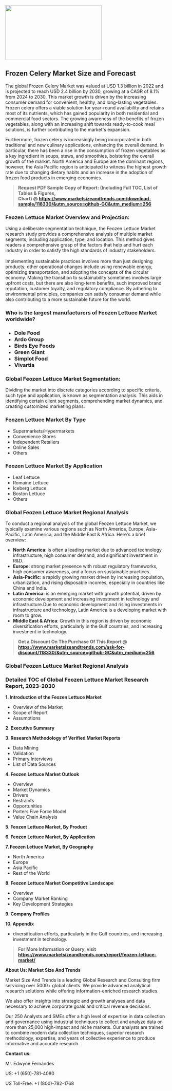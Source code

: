 <p><img class="alignnone size-medium wp-image-20088" src="https://ffe5etoiles.com/wp-content/uploads/2024/12/MST1-300x171.png" alt="" width="300" height="171" /></p><h2>Frozen Celery Market Size and Forecast</h2><p>The global Frozen Celery Market was valued at USD 1.3 billion in 2022 and is projected to reach USD 2.4 billion by 2030, growing at a CAGR of 8.1% from 2024 to 2030. This market growth is driven by the increasing consumer demand for convenient, healthy, and long-lasting vegetables. Frozen celery offers a viable solution for year-round availability and retains most of its nutrients, which has gained popularity in both residential and commercial food sectors. The growing awareness of the benefits of frozen vegetables, along with an increasing shift towards ready-to-cook meal solutions, is further contributing to the market's expansion.</p><p>Furthermore, frozen celery is increasingly being incorporated in both traditional and new culinary applications, enhancing the overall demand. In particular, there has been a rise in the consumption of frozen vegetables as a key ingredient in soups, stews, and smoothies, bolstering the overall growth of the market. North America and Europe are the dominant regions, however, the Asia Pacific region is anticipated to witness the highest growth rate due to changing dietary habits and an increase in the adoption of frozen food products in emerging economies.</p></p><blockquote id="" class=""><strong>Request PDF Sample Copy of Report: (Including Full TOC, List of Tables &amp; Figures, Chart)&nbsp;@&nbsp;<strong><a href="https://www.marketsizeandtrends.com/download-sample/118330/&utm_source=github-GC&utm_medium=256" target="_blank">https://www.marketsizeandtrends.com/download-sample/118330/&utm_source=github-GC&utm_medium=256</a></strong></strong></blockquote><h3 id="" class="">Feozen Lettuce Market&nbsp;Overview and Projection:</h3><p id="" class="">Using a deliberate segmentation technique, the Feozen Lettuce Market research study provides a comprehensive analysis of multiple market segments, including application, type, and location. This method gives readers a comprehensive grasp of the factors that help and hurt each industry in order to satisfy the high standards of industry stakeholders. <br /> <br />Implementing sustainable practices involves more than just designing products; other operational changes include using renewable energy, optimizing transportation, and adopting the concepts of the circular economy. Making the transition to sustainability sometimes involves large upfront costs, but there are also long-term benefits, such improved brand reputation, customer loyalty, and regulatory compliance. By adhering to environmental principles, companies can satisfy consumer demand while also contributing to a more sustainable future for the world.</p><h3 id="" class="">Who is the largest manufacturers of&nbsp;Feozen Lettuce Market worldwide?</h3><h3 class=""><p><ul><li>Dole Food </li><li> Ardo Group </li><li> Birds Eye Foods </li><li> Green Giant </li><li> Simplot Food </li><li> Vivartia</li></ul></p></h3><h3 id="" class="">Global&nbsp;Feozen Lettuce Market Segmentation:</h3><p id="" class="">Dividing the market into discrete categories according to specific criteria, such type and application, is known as segmentation analysis. This aids in identifying certain client segments, comprehending market dynamics, and creating customized marketing plans.</p><h3 id="" class="">Feozen Lettuce Market&nbsp;By Type</h3><p><p><ul><li>Supermarkets/Hypermarkets</li><li> Convenience Stores</li><li> Independent Retailers</li><li> Online Sales</li><li> Others</p></li></ul></p></p><h3 id="" class="">Feozen Lettuce Market&nbsp;By Application</h3><p class=""><p><ul><li>Leaf Lettuce</li><li> Romaine Lettuce</li><li> Iceberg Lettuce</li><li> Boston Lettuce</li><li> Others</li></ul></p></p><h3 id="" class="">Global Feozen Lettuce Market Regional Analysis</h3><p id="" class="">To conduct a regional analysis of the global Feozen Lettuce Market, we typically examine various regions such as North America, Europe, Asia-Pacific, Latin America, and the Middle East &amp; Africa. Here's a brief overview:</p><ul><li><strong>North America</strong>: is often a leading market due to advanced technology infrastructure, high consumer demand, and significant investment in R&amp;D.</li><li><strong>Europe</strong>: strong market presence with robust regulatory frameworks, high consumer awareness, and a focus on sustainable practices.</li><li><strong>Asia-Pacific</strong>: a rapidly growing market driven by increasing population, urbanization, and rising disposable incomes, especially in countries like China and India.</li><li><strong>Latin America</strong>: is an emerging market with growth potential, driven by economic development and increasing investment in technology and infrastructure.Due to economic development and rising investments in infrastructure and technology, Latin America is a developing market with room to grow.</li><li><strong>Middle East &amp; Africa</strong>: Growth in this region is driven by economic diversification efforts, particularly in the Gulf countries, and increasing investment in technology.</li></ul><blockquote id="" class=""><strong>Get a Discount On The Purchase Of This Report @ <strong><a href="https://www.marketsizeandtrends.com/ask-for-discount/118330/&utm_source=github-GC&utm_medium=256" target="_blank">https://www.marketsizeandtrends.com/ask-for-discount/118330/&utm_source=github-GC&utm_medium=256</a></strong></strong></blockquote><h3 id="" class="">Global Feozen Lettuce Market Regional Analysis</h3><h3 id="" class="">Detailed TOC of Global Feozen Lettuce Market Research Report, 2023-2030</h3><p id="" class=""><strong>1. Introduction of the Feozen Lettuce Market</strong></p><ul><li>Overview of the Market</li><li>Scope of Report</li><li>Assumptions</li></ul><p id="" class=""><strong>2. Executive Summary</strong></p><p id="" class=""><strong>3. Research Methodology of Verified Market Reports</strong></p><ul><li>Data Mining</li><li>Validation</li><li>Primary Interviews</li><li>List of Data Sources</li></ul><p id="" class=""><strong>4. Feozen Lettuce Market Outlook</strong></p><ul><li>Overview</li><li>Market Dynamics</li><li>Drivers</li><li>Restraints</li><li>Opportunities</li><li>Porters Five Force Model</li><li>Value Chain Analysis</li></ul><p id="" class=""><strong>5. Feozen Lettuce Market, By Product</strong></p><p id="" class=""><strong>6. Feozen Lettuce Market, By Application</strong></p><p id="" class=""><strong>7. Feozen Lettuce Market, By Geography</strong></p><ul><li>North America</li><li>Europe</li><li>Asia Pacific</li><li>Rest of the World</li></ul><p id="" class=""><strong>8. Feozen Lettuce Market Competitive Landscape</strong></p><ul><li>Overview</li><li>Company Market Ranking</li><li>Key Development Strategies</li></ul><p id="" class=""><strong>9. Company Profiles</strong></p><p id="" class=""><strong>10. Appendix</strong></p><ul><li>diversification efforts, particularly in the Gulf countries, and increasing investment in technology.</li></ul><blockquote id="" class=""><strong>For More Information or Query, visit <strong><strong><a href="https://www.marketsizeandtrends.com/report/feozen-lettuce-market/" target="_blank">https://www.marketsizeandtrends.com/report/feozen-lettuce-market/</a></strong></strong></strong></blockquote><p id="" class=""><strong>About Us: Market Size And Trends</strong></p><p id="" class="">Market Size And Trends is a leading Global Research and Consulting firm servicing over 5000+ global clients. We provide advanced analytical research solutions while offering information-enriched research studies.</p><p id="" class="">We also offer insights into strategic and growth analyses and data necessary to achieve corporate goals and critical revenue decisions.</p><p id="" class="">Our 250 Analysts and SMEs offer a high level of expertise in data collection and governance using industrial techniques to collect and analyze data on more than 25,000 high-impact and niche markets. Our analysts are trained to combine modern data collection techniques, superior research methodology, expertise, and years of collective experience to produce informative and accurate research.</p><p id="" class=""><strong>Contact us:</strong></p><p id="" class="">Mr. Edwyne Fernandes</p><p id="" class="">US: +1 (650)-781-4080</p><p id="" class="">US Toll-Free: +1 (800)-782-1768</p>
